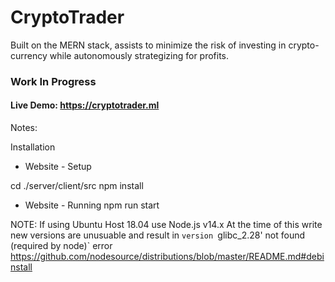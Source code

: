 # CryptoTrader
Built on the MERN stack, assists to minimize the risk of investing in crypto-currency while autonomously strategizing for profits.

### Work In Progress
#### Live Demo: https://cryptotrader.ml

Notes:

Installation

- Website - Setup

cd ./server/client/src
npm install

- Website - Running
npm run start


NOTE: If using Ubuntu Host 18.04 use Node.js v14.x
At the time of this write new versions are unusuable and result in
`version `glibc_2.28' not found (required by node)` error
https://github.com/nodesource/distributions/blob/master/README.md#debinstall
